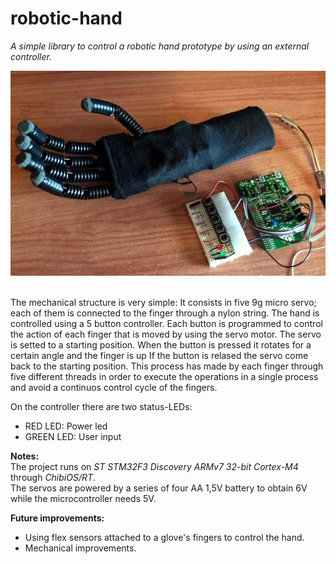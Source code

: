 # robotic-hand
*A simple library to control a robotic hand prototype by using an external controller.*


<img src="image.jpg" width="650"/>

<br>The mechanical structure is very simple:
It consists in five 9g micro servo; each of them is connected to the finger through a nylon string.
The hand is controlled using a 5 button controller.
Each button is programmed to control the action of each finger that is moved by using the servo motor.
The servo is setted to a starting position. When the button is pressed it rotates for a certain angle and the finger is up If the button is relased the servo come back to the starting position.
This process has made by each finger through five different threads in order to execute the operations in a single process and avoid a continuos control cycle of the fingers.

On the controller there are two status-LEDs:
- RED LED: Power led
- GREEN LED: User input

**Notes:**
<br>The project runs on *ST STM32F3 Discovery ARMv7 32-bit Cortex-M4* through *ChibiOS/RT*.
<br>The servos are powered by a series of four AA 1,5V battery to obtain 6V while the microcontroller needs 5V.


**Future improvements:**
- Using flex sensors attached to a glove's fingers to control the hand.
- Mechanical improvements.
